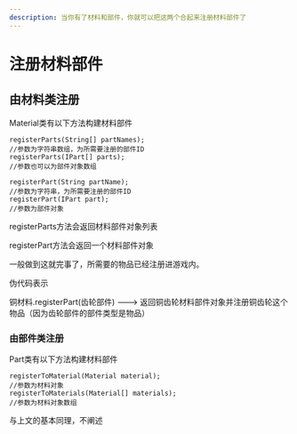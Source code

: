 ```yaml
---
description: 当你有了材料和部件，你就可以把这两个合起来注册材料部件了
---
```


# 注册材料部件

## 由材料类注册

Material类有以下方法构建材料部件

```text
registerParts(String[] partNames); 
//参数为字符串数组，为所需要注册的部件ID
registerParts(IPart[] parts);
//参数也可以为部件对象数组

registerPart(String partName);
//参数为字符串，为所需要注册的部件ID
registerPart(IPart part);
//参数为部件对象
```

registerParts方法会返回材料部件对象列表

registerPart方法会返回一个材料部件对象

一般做到这就完事了，所需要的物品已经注册进游戏内。

伪代码表示

铜材料.registerPart\(齿轮部件\)  ---&gt; 返回铜齿轮材料部件对象并注册铜齿轮这个物品（因为齿轮部件的部件类型是物品）

### 由部件类注册

Part类有以下方法构建材料部件

```text
registerToMaterial(Material material);
//参数为材料对象
registerToMaterials(Material[] materials);
//参数为材料对象数组
```

与上文的基本同理，不阐述

